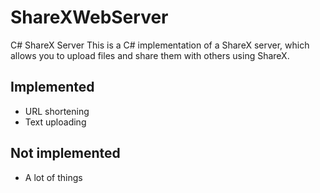 # ShareXWebServer

C# ShareX Server
This is a C# implementation of a ShareX server, which allows you to upload files and share them with others using ShareX.

## Implemented

- URL shortening
- Text uploading

## Not implemented
- A lot of things 
